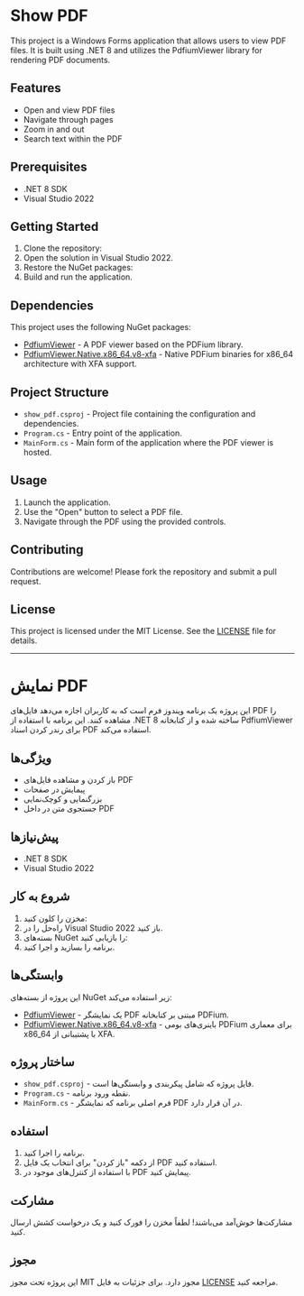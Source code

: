 ﻿# Show PDF

This project is a Windows Forms application that allows users to view PDF files. It is built using .NET 8 and utilizes the PdfiumViewer library for rendering PDF documents.

## Features

- Open and view PDF files
- Navigate through pages
- Zoom in and out
- Search text within the PDF

## Prerequisites

- .NET 8 SDK
- Visual Studio 2022

## Getting Started

1. Clone the repository:
2. Open the solution in Visual Studio 2022.
3. Restore the NuGet packages:
4. Build and run the application.

## Dependencies

This project uses the following NuGet packages:

- [PdfiumViewer](https://www.nuget.org/packages/PdfiumViewer/) - A PDF viewer based on the PDFium library.
- [PdfiumViewer.Native.x86_64.v8-xfa](https://www.nuget.org/packages/PdfiumViewer.Native.x86_64.v8-xfa/) - Native PDFium binaries for x86_64 architecture with XFA support.

## Project Structure

- `show_pdf.csproj` - Project file containing the configuration and dependencies.
- `Program.cs` - Entry point of the application.
- `MainForm.cs` - Main form of the application where the PDF viewer is hosted.

## Usage

1. Launch the application.
2. Use the "Open" button to select a PDF file.
3. Navigate through the PDF using the provided controls.

## Contributing

Contributions are welcome! Please fork the repository and submit a pull request.

## License

This project is licensed under the MIT License. See the [LICENSE](LICENSE) file for details.

---

# نمایش PDF

این پروژه یک برنامه ویندوز فرم است که به کاربران اجازه می‌دهد فایل‌های PDF را مشاهده کنند. این برنامه با استفاده از .NET 8 ساخته شده و از کتابخانه PdfiumViewer برای رندر کردن اسناد PDF استفاده می‌کند.

## ویژگی‌ها

- باز کردن و مشاهده فایل‌های PDF
- پیمایش در صفحات
- بزرگنمایی و کوچک‌نمایی
- جستجوی متن در داخل PDF

## پیش‌نیازها

- .NET 8 SDK
- Visual Studio 2022

## شروع به کار

1. مخزن را کلون کنید:
2. راه‌حل را در Visual Studio 2022 باز کنید.
3. بسته‌های NuGet را بازیابی کنید:
4. برنامه را بسازید و اجرا کنید.

## وابستگی‌ها

این پروژه از بسته‌های NuGet زیر استفاده می‌کند:

- [PdfiumViewer](https://www.nuget.org/packages/PdfiumViewer/) - یک نمایشگر PDF مبتنی بر کتابخانه PDFium.
- [PdfiumViewer.Native.x86_64.v8-xfa](https://www.nuget.org/packages/PdfiumViewer.Native.x86_64.v8-xfa/) - باینری‌های بومی PDFium برای معماری x86_64 با پشتیبانی از XFA.

## ساختار پروژه

- `show_pdf.csproj` - فایل پروژه که شامل پیکربندی و وابستگی‌ها است.
- `Program.cs` - نقطه ورود برنامه.
- `MainForm.cs` - فرم اصلی برنامه که نمایشگر PDF در آن قرار دارد.

## استفاده

1. برنامه را اجرا کنید.
2. از دکمه "باز کردن" برای انتخاب یک فایل PDF استفاده کنید.
3. با استفاده از کنترل‌های موجود در PDF پیمایش کنید.

## مشارکت

مشارکت‌ها خوش‌آمد می‌باشند! لطفاً مخزن را فورک کنید و یک درخواست کشش ارسال کنید.

## مجوز

این پروژه تحت مجوز MIT مجوز دارد. برای جزئیات به فایل [LICENSE](LICENSE) مراجعه کنید.
